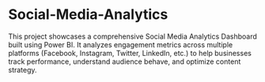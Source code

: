 # Social-Media-Analytics
This project showcases a comprehensive Social Media Analytics Dashboard built using Power BI. It analyzes engagement metrics across multiple platforms (Facebook, Instagram, Twitter, LinkedIn, etc.) to help businesses track performance, understand audience behave, and optimize content strategy.

